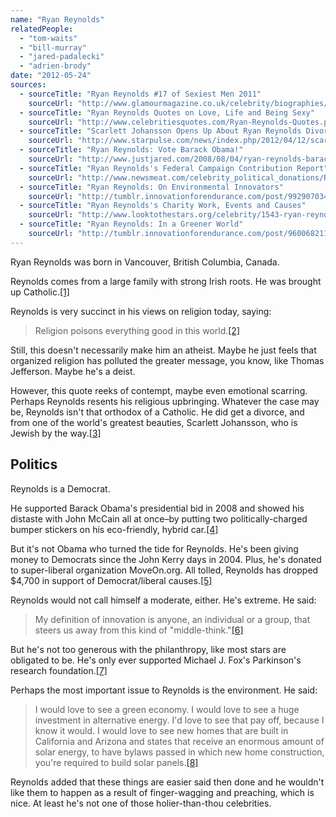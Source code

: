 ```yaml
---
name: "Ryan Reynolds"
relatedPeople:
  - "tom-waits"
  - "bill-murray"
  - "jared-padalecki"
  - "adrien-brody"
date: "2012-05-24"
sources:
  - sourceTitle: "Ryan Reynolds #17 of Sexiest Men 2011"
    sourceUrl: "http://www.glamourmagazine.co.uk/celebrity/biographies/ryan-reynolds"
  - sourceTitle: "Ryan Reynolds Quotes on Love, Life and Being Sexy"
    sourceUrl: "http://www.celebritiesquotes.com/Ryan-Reynolds-Quotes.php"
  - sourceTitle: "Scarlett Johansson Opens Up About Ryan Reynolds Divorce & Dating Sean Penn"
    sourceUrl: "http://www.starpulse.com/news/index.php/2012/04/12/scarlett_johansson_opens_up_about_ryan"
  - sourceTitle: "Ryan Reynolds: Vote Barack Obama!"
    sourceUrl: "http://www.justjared.com/2008/08/04/ryan-reynolds-barack-obama/"
  - sourceTitle: "Ryan Reynolds's Federal Campaign Contribution Report"
    sourceUrl: "http://www.newsmeat.com/celebrity_political_donations/Ryan_Reynolds.php"
  - sourceTitle: "Ryan Reynolds: On Environmental Innovators"
    sourceUrl: "http://tumblr.innovationforendurance.com/post/9929070342/ryan-reynolds-on-environmental-innovators"
  - sourceTitle: "Ryan Reynolds's Charity Work, Events and Causes"
    sourceUrl: "http://www.looktothestars.org/celebrity/1543-ryan-reynolds"
  - sourceTitle: "Ryan Reynolds: In a Greener World"
    sourceUrl: "http://tumblr.innovationforendurance.com/post/9600682116/ryan-reynolds-in-a-greener-world-ryan-reynolds"
---
```


Ryan Reynolds was born in Vancouver, British Columbia, Canada.

Reynolds comes from a large family with strong Irish roots. He was brought up Catholic.<a class="source-citation" href="#http://www.glamourmagazine.co.uk/celebrity/biographies/ryan-reynolds" title="Ryan Reynolds #17 of Sexiest Men 2011">[1]</a>

Reynolds is very succinct in his views on religion today, saying:

>Religion poisons everything good in this world.<a class="source-citation" href="#http://www.celebritiesquotes.com/Ryan-Reynolds-Quotes.php" title="Ryan Reynolds Quotes on Love, Life and Being Sexy">[2]</a>

Still, this doesn't necessarily make him an atheist. Maybe he just feels that organized religion has polluted the greater message, you know, like Thomas Jefferson. Maybe he's a deist.

However, this quote reeks of contempt, maybe even emotional scarring. Perhaps Reynolds resents his religious upbringing. Whatever the case may be, Reynolds isn't that orthodox of a Catholic. He did get a divorce, and from one of the world's greatest beauties, Scarlett Johansson, who is Jewish by the way.<a class="source-citation" href="#http://www.starpulse.com/news/index.php/2012/04/12/scarlett_johansson_opens_up_about_ryan" title="Scarlett Johansson Opens Up About Ryan Reynolds Divorce &amp; Dating Sean Penn">[3]</a>

## Politics

Reynolds is a Democrat.

He supported Barack Obama's presidential bid in 2008 and showed his distaste with John McCain all at once–by putting two politically-charged bumper stickers on his eco-friendly, hybrid car.<a class="source-citation" href="#http://www.justjared.com/2008/08/04/ryan-reynolds-barack-obama/" title="Ryan Reynolds: Vote Barack Obama!">[4]</a>

But it's not Obama who turned the tide for Reynolds. He's been giving money to Democrats since the John Kerry days in 2004. Plus, he's donated to super-liberal organization MoveOn.org. All tolled, Reynolds has dropped $4,700 in support of Democrat/liberal causes.<a class="source-citation" href="#http://www.newsmeat.com/celebrity_political_donations/Ryan_Reynolds.php" title="Ryan Reynolds&apos;s Federal Campaign Contribution Report">[5]</a>

Reynolds would not call himself a moderate, either. He's extreme. He said:

>My definition of innovation is anyone, an individual or a group, that steers us away from this kind of "middle-think."<a class="source-citation" href="#http://tumblr.innovationforendurance.com/post/9929070342/ryan-reynolds-on-environmental-innovators" title="Ryan Reynolds: On Environmental Innovators">[6]</a>

But he's not too generous with the philanthropy, like most stars are obligated to be. He's only ever supported Michael J. Fox's Parkinson's research foundation.<a class="source-citation" href="#http://www.looktothestars.org/celebrity/1543-ryan-reynolds" title="Ryan Reynolds&apos;s Charity Work, Events and Causes">[7]</a>

Perhaps the most important issue to Reynolds is the environment. He said:

>I would love to see a green economy. I would love to see a huge investment in alternative energy. I'd love to see that pay off, because I know it would. I would love to see new homes that are built in California and Arizona and states that receive an enormous amount of solar energy, to have bylaws passed in which new home construction, you're required to build solar panels.<a class="source-citation" href="#http://tumblr.innovationforendurance.com/post/9600682116/ryan-reynolds-in-a-greener-world-ryan-reynolds" title="Ryan Reynolds: In a Greener World">[8]</a>

Reynolds added that these things are easier said then done and he wouldn't like them to happen as a result of finger-wagging and preaching, which is nice. At least he's not one of those holier-than-thou celebrities.